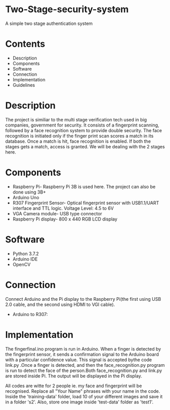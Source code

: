 # Two-Stage-security-system
A simple two stage authentication system 
# Contents
- Description
- Components
- Software
- Connection
- Implementation
- Guidelines
# Description
The project is similiar to the multi stage verification tech used in big companies, government for security. It consists of a fingerprint scanning, followed by a face recognition system to provide double security. The face recognition is initiated only if the finger print scan scores a match in its database. Once a match is hit, face recognition is enabled. If both the stages gets a match, access is granted. We will be dealing with the 2 stages here.
# Components
- Raspberry Pi-
Raspberry Pi 3B is used here. The project can also be done using 3B+ 
- Arduino Uno
- R307 Fingerprint Sensor-
Optical fingerprint sensor with USB1.1/UART interface and TTL logic.
Voltage Level: 4.5 to 6V
- VGA Camera module- 
USB type connector
- Raspberry Pi display- 800 x 440 RGB LCD display
# Software
- Python 3.7.2
- Arduino IDE
- OpenCV
# Connection
Connect Arduino and the Pi display to the Raspberry Pi(the first using USB 2.0 cable, and the second using HDMI to VGI cable).
- Arduino to R307:

# Implementation
The fingerfinal.ino program is run in Arduino. When a finger is detected by the fingerprint sensor, it sends a confirmation signal to the Arduino board with a particular confidence value. This signal is accepted bythe code link.py .Once a finger is detected, and then the face_recognition.py program is run to detect the face of the person.Both face_recognition.py and link.py are stored inside Pi. The output will be displayed in the Pi display.

All codes are witte for 2 people ie. my face and fingerprint will be recognised. Replace all "Your Name" phrases with your name in the code. Inside the 'training-data' folder, load 10 of your different images and save it in a folder 's2'. Also, store one image  inside 'test-data' folder as 'test1'. 
